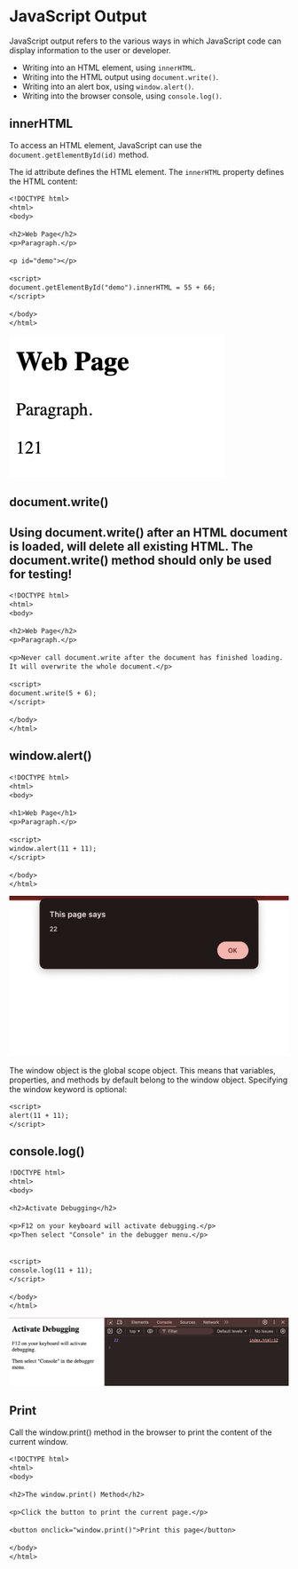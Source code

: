 # JavaScript Output

JavaScript output refers to the various ways in which JavaScript code can display information to the user or developer.

- Writing into an HTML element, using `innerHTML`.
- Writing into the HTML output using `document.write()`.
- Writing into an alert box, using `window.alert()`.
- Writing into the browser console, using `console.log()`.

## innerHTML

To access an HTML element, JavaScript can use the `document.getElementById(id)` method.

The id attribute defines the HTML element. The `innerHTML` property defines the HTML content:

```
<!DOCTYPE html>
<html>
<body>

<h2>Web Page</h2>
<p>Paragraph.</p>

<p id="demo"></p>

<script>
document.getElementById("demo").innerHTML = 55 + 66;
</script>

</body>
</html> 
```
![Alt text](js2.png)

## document.write()

## Using document.write() after an HTML document is loaded, will delete all existing HTML. The document.write() method should only be used for testing!

```
<!DOCTYPE html>
<html>
<body>

<h2>Web Page</h2>
<p>Paragraph.</p>

<p>Never call document.write after the document has finished loading.
It will overwrite the whole document.</p>

<script>
document.write(5 + 6);
</script>

</body>
</html> 
```

## window.alert()

```
<!DOCTYPE html>
<html>
<body>

<h1>Web Page</h1>
<p>Paragraph.</p>

<script>
window.alert(11 + 11);
</script>

</body>
</html>
```
![Alt text](js3.png)

The window object is the global scope object. This means that variables, properties, and methods by default belong to the window object. Specifying the window keyword is optional:

```
<script>
alert(11 + 11);
</script>
```

## console.log()

```
!DOCTYPE html>
<html>
<body>

<h2>Activate Debugging</h2>

<p>F12 on your keyboard will activate debugging.</p>
<p>Then select "Console" in the debugger menu.</p>


<script>
console.log(11 + 11);
</script>

</body>
</html> 
```

![Alt text](js4.png)

## Print

Call the window.print() method in the browser to print the content of the current window.

```
<!DOCTYPE html>
<html>
<body>

<h2>The window.print() Method</h2>

<p>Click the button to print the current page.</p>

<button onclick="window.print()">Print this page</button>

</body>
</html>
```

